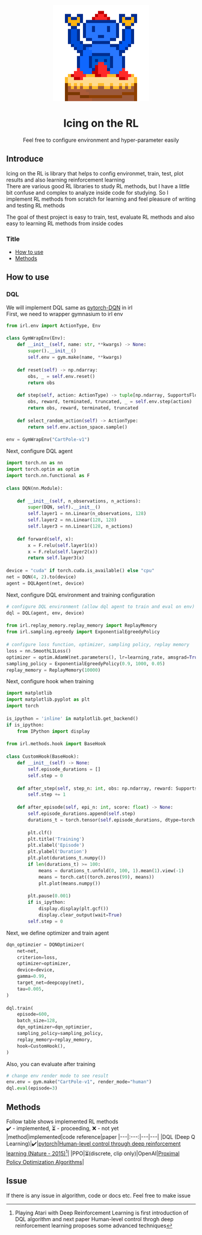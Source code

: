 <div align="center">
<img src="./docs/img/icing-on-the-rl.png"/>
<h1>Icing on the RL</h1>
<p>Feel free to configure environment and hyper-parameter easily</p>
</div>

## Introduce

Icing on the RL is library that helps to config environmet, train, test, plot results and also learning reinforcement learning  
There are various good RL libraries to study RL methods, but I have a little bit confuse and complex to analyze inside code for studying. So I implement RL methods from scratch for learning and feel pleasure of writing and testing RL methods  

The goal of thest project is easy to train, test, evaluate RL methods and also easy to learning RL methods from inside codes  
  
### Title
- [How to use](#how-to-use)
- [Methods](#methods)

## How to use
### DQL
We will implement DQL same as [pytorch-DQN](https://pytorch.org/tutorials/intermediate/reinforcement_q_learning.html) in irl  
First, we need to wrapper gymnasium to irl env

```python
from irl.env import ActionType, Env

class GymWrapEnv(Env):
    def __init__(self, name: str, **kwargs) -> None:
        super().__init__()
        self.env = gym.make(name, **kwargs)

    def reset(self) -> np.ndarray:
        obs, _ = self.env.reset()
        return obs

    def step(self, action: ActionType) -> tuple[np.ndarray, SupportsFloat, bool, bool]:
        obs, reward, terminated, truncated, _ = self.env.step(action)
        return obs, reward, terminated, truncated
    
    def select_random_action(self) -> ActionType:
        return self.env.action_space.sample()

env = GymWrapEnv("CartPole-v1")
```

Next, configure DQL agent

```python
import torch.nn as nn
import torch.optim as optim
import torch.nn.functional as F

class DQN(nn.Module):

    def __init__(self, n_observations, n_actions):
        super(DQN, self).__init__()
        self.layer1 = nn.Linear(n_observations, 128)
        self.layer2 = nn.Linear(128, 128)
        self.layer3 = nn.Linear(128, n_actions)

    def forward(self, x):
        x = F.relu(self.layer1(x))
        x = F.relu(self.layer2(x))
        return self.layer3(x)

device = "cuda" if torch.cuda.is_available() else "cpu"
net = DQN(4, 2).to(device)
agent = DQLAgent(net, device)
```
Next, configure DQL environment and training configuration
```python
# configure DQL environment (allow dql agent to train and eval on env)
dql = DQL(agent, env, device)

from irl.replay_memory.replay_memory import ReplayMemory
from irl.sampling.egreedy import ExponentialEgreedyPolicy

# configure loss function, optimizer, sampling policy, replay memory
loss = nn.SmoothL1Loss()
optimizer = optim.AdamW(net.parameters(), lr=learning_rate, amsgrad=True)
sampling_policy = ExponentialEgreedyPolicy(0.9, 1000, 0.05)
replay_memory = ReplayMemory(10000)
```

Next, configure hook when training

```python
import matplotlib
import matplotlib.pyplot as plt
import torch

is_ipython = 'inline' in matplotlib.get_backend()
if is_ipython:
    from IPython import display

from irl.methods.hook import BaseHook

class CustomHook(BaseHook):
    def __init__(self) -> None:
        self.episode_durations = []
        self.step = 0

    def after_step(self, step_n: int, obs: np.ndarray, reward: SupportsFloat) -> None:
        self.step += 1
    
    def after_episode(self, epi_n: int, score: float) -> None:
        self.episode_durations.append(self.step)
        durations_t = torch.tensor(self.episode_durations, dtype=torch.float)

        plt.clf()
        plt.title('Training')
        plt.xlabel('Episode')
        plt.ylabel('Duration')
        plt.plot(durations_t.numpy())
        if len(durations_t) >= 100:
            means = durations_t.unfold(0, 100, 1).mean(1).view(-1)
            means = torch.cat((torch.zeros(99), means))
            plt.plot(means.numpy())

        plt.pause(0.001)
        if is_ipython:
            display.display(plt.gcf())
            display.clear_output(wait=True)
        self.step = 0
```

Next, we define optimizer and train agent

```python
dqn_optimzier = DQNOptimizer(
    net=net,
    criterion=loss,
    optimizer=optimizer,
    device=device,
    gamma=0.99,
    target_net=deepcopy(net),
    tau=0.005,
)

dql.train(
    episode=600,
    batch_size=128,
    dqn_optimizer=dqn_optimzier,
    sampling_policy=sampling_policy,
    replay_memory=replay_memory,
    hook=CustomHook(),
)
```

Also, you can evaluate after training

```python
# change env render mode to see result
env.env = gym.make("CartPole-v1", render_mode="human")
dql.eval(episode=3)
```


## Methods
Follow table shows implemented RL methods  
:heavy_check_mark: - implemented, :hourglass_flowing_sand: - proceeding, :x: - not yet  
|method|implemented|code reference|paper
|---|:---:|---|---|
|DQL (Deep Q Learning)|:heavy_check_mark:|[pytorch](https://pytorch.org/tutorials/intermediate/reinforcement_q_learning.html)|[Human-level control through deep reinforcement learning (Nature - 2015)](https://www.nature.com/articles/nature14236)[^1]|
|PPO|:hourglass_flowing_sand:(discrete, clip only)|OpenAI|[Proximal Policy Optimization Algorithms](https://arxiv.org/abs/1707.06347)|


## Issue
If there is any issue in algorithm, code or docs etc. Feel free to make issue  

[^1]: Playing Atari with Deep Reinforcement Learning is first introduction of DQL algorithm and next paper Human-level control throgh deep reinforcement learning proposes some advanced techniques